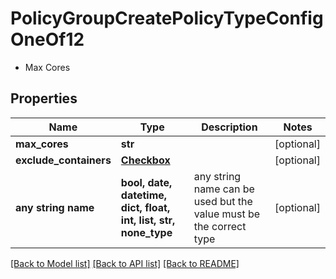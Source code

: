 # PolicyGroupCreatePolicyTypeConfigOneOf12

- Max Cores 

## Properties
Name | Type | Description | Notes
------------ | ------------- | ------------- | -------------
**max_cores** | **str** |  | [optional] 
**exclude_containers** | [**Checkbox**](Checkbox.md) |  | [optional] 
**any string name** | **bool, date, datetime, dict, float, int, list, str, none_type** | any string name can be used but the value must be the correct type | [optional]

[[Back to Model list]](../README.md#documentation-for-models) [[Back to API list]](../README.md#documentation-for-api-endpoints) [[Back to README]](../README.md)



